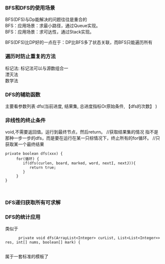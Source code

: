 ###  BFS和DFS的使用场景  
  BFS(DFS)与Dp能解决的问题往往是重合的  
  BFS：应用场景：求最小路径，通过Queue实现。  
  BFS：应用场景：求可达性，通过Stack实现。  
    
  BFS(DFS)比DP好的一点在于：DP比BFS多了状态关联，而BFS只能遍历所有  
  
### 遍历时防止重复的方法  
标记法:  标记法可以与源数组合一  
湮灭法  
数学法  
  
### DFS的辅助函数
   主要看参数列表
   dfs(当前进度, 结果集, 总进度指标Or原始条件, 【dfs的次数】 )    

  
### 非线性的终止条件  

void,不需要返回值。运行到最终节点，然后return。    //获取结果集的情况
指不是那种一步一步的dfs，而是要在运行在某一只棕情况下，终止所有的for循环。  //只获取某一个最终结果
```
private boolean dfs(xxx) {
     for(循环) {
        if(dfs(curlen, board, marked, word, nextI, nextJ)){    
           return true;    
        }   
     }
}
 


```

### DFS递归获取所有可求解   
### DFS的统计应用   
  类似于   
  ```   
        private void dfs(ArrayList<Integer> curList, List<List<Integer>> res, int[] nums, boolean[] mark) {     
   
  ```   
  属于一套标准的模板了   
  